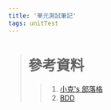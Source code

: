 ```yaml
---
title: '單元測試筆記'
tags: unitTest 
---
```

>
># 參考資料
>>1. [小克's 部落格](https://www.evernote.com/shard/s442/u/0/sh/22c9cf4c-dba8-4399-bd62-882604c61193/476b4aeb99f14d57769e89b26a7d97ec)
>>2. [BDD](https://www.evernote.com/shard/s442/u/0/sh/5ce85a10-42a4-467f-89af-744a67d2cf85/6b1dce62b5abe60c57e370760d0e144c)

    